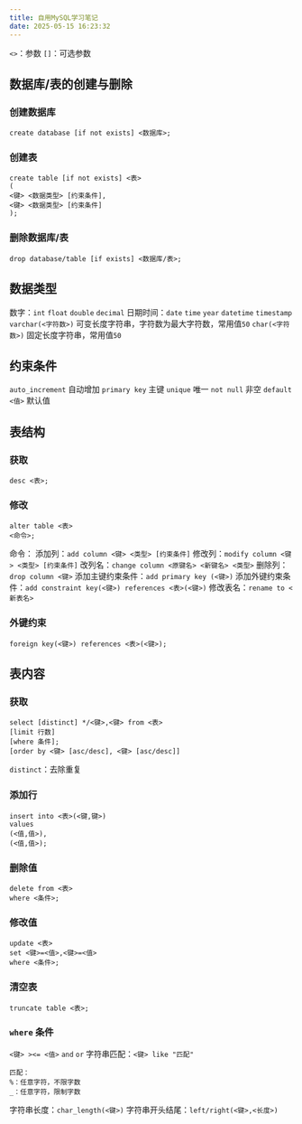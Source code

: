 ```yaml
---
title: 自用MySQL学习笔记
date: 2025-05-15 16:23:32
---
```


`<>`：参数
`[]`：可选参数

## 数据库/表的创建与删除
### 创建数据库
```
create database [if not exists] <数据库>;
```
### 创建表
```
create table [if not exists] <表>
(
<键> <数据类型> [约束条件],
<键> <数据类型> [约束条件]
);
```
### 删除数据库/表
```
drop database/table [if exists] <数据库/表>;
```

## 数据类型
数字：`int` `float` `double` `decimal`
日期时间：`date` `time` `year` `datetime` `timestamp`
`varchar(<字符数>)` 可变长度字符串，字符数为最大字符数，常用值`50`
`char(<字符数>)` 固定长度字符串，常用值`50`

## 约束条件
`auto_increment` 自动增加
`primary key` 主键
`unique` 唯一
`not null` 非空
`default <值>` 默认值

## 表结构

### 获取
```
desc <表>;
```

### 修改
```
alter table <表>
<命令>;
```
命令：
添加列：`add column <键> <类型> [约束条件]`
修改列：`modify column <键> <类型> [约束条件]`
改列名：`change column <原键名> <新键名> <类型>`
删除列：`drop column <键>`
添加主键约束条件：`add primary key (<键>)`
添加外键约束条件：`add constraint key(<键>) references <表>(<键>)`
修改表名：`rename to <新表名>`

### 外键约束
```
foreign key(<键>) references <表>(<键>);
```

## 表内容
### 获取
```
select [distinct] */<键>,<键> from <表>
[limit 行数]
[where 条件];
[order by <键> [asc/desc], <键> [asc/desc]]
```
`distinct`：去除重复

### 添加行
```
insert into <表>(<键,键>)
values
(<值,值>),
(<值,值>);
```

### 删除值
```
delete from <表>
where <条件>;
```
### 修改值
```
update <表>
set <键>=<值>,<键>=<值>
where <条件>;
```
### 清空表
```
truncate table <表>;
```

### `where` 条件
`<键> ><= <值>`
`and` `or`
字符串匹配：`<键> like "匹配"`
```
匹配：
%：任意字符，不限字数
_：任意字符，限制字数
```
字符串长度：`char_length(<键>)`
字符串开头结尾：`left/right(<键>,<长度>)`